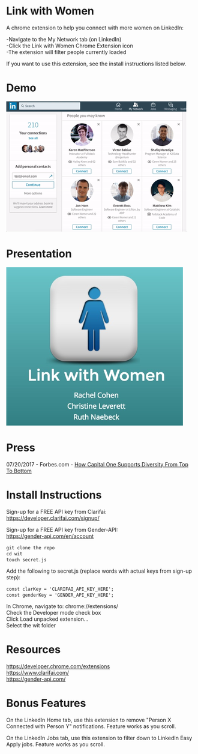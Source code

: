 # Link with Women

A chrome extension to help you connect with more women on LinkedIn:

-Navigate to the My Network tab (on LinkedIn)<br/>
-Click the Link with Women Chrome Extension icon<br/>
-The extension will filter people currently loaded

If you want to use this extension, see the install instructions listed below.

# Demo

![LinkWithWomen](/readme/Demo.gif?raw=true "My Network")

# Presentation

[![Women in Tech Presentation](/readme/Presentation.jpg)](https://slides.com/ruthnaebeck/linkwithwomen/)

# Press

07/20/2017 - Forbes.com - [How Capital One Supports Diversity From Top To Bottom](/readme/ForbesArticle.pdf)

# Install Instructions

Sign-up for a FREE API key from Clarifai:<br/>
https://developer.clarifai.com/signup/

Sign-up for a FREE API key from Gender-API:<br/>
https://gender-api.com/en/account

```
git clone the repo
cd wit
touch secret.js
```

Add the following to secret.js (replace words with actual keys from sign-up step):

```
const clarKey = 'CLARIFAI_API_KEY_HERE';
const genderKey = 'GENDER_API_KEY_HERE';
```

In Chrome, navigate to:  chrome://extensions/<br/>
Check the Developer mode check box<br/>
Click Load unpacked extension...<br/>
Select the wit folder<br/>

# Resources

https://developer.chrome.com/extensions<br/>
https://www.clarifai.com/<br/>
https://gender-api.com/<br/>

# Bonus Features

On the LinkedIn Home tab, use this extension to remove "Person X Connected with Person Y" notifications.  Feature works as you scroll.

On the LinkedIn Jobs tab, use this extension to filter down to LinkedIn Easy Apply jobs.  Feature works as you scroll.

